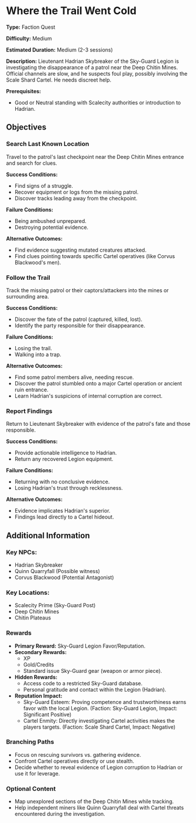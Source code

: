 
# Where the Trail Went Cold

**Type:** Faction Quest

**Difficulty:** Medium

**Estimated Duration:** Medium (2-3 sessions)

**Description:** Lieutenant Hadrian Skybreaker of the Sky-Guard Legion is investigating the disappearance of a patrol near the Deep Chitin Mines. Official channels are slow, and he suspects foul play, possibly involving the Scale Shard Cartel. He needs discreet help.

**Prerequisites:**
- Good or Neutral standing with Scalecity authorities or introduction to Hadrian.

## Objectives

### Search Last Known Location

Travel to the patrol's last checkpoint near the Deep Chitin Mines entrance and search for clues.

**Success Conditions:**
- Find signs of a struggle.
- Recover equipment or logs from the missing patrol.
- Discover tracks leading away from the checkpoint.

**Failure Conditions:**
- Being ambushed unprepared.
- Destroying potential evidence.

**Alternative Outcomes:**
- Find evidence suggesting mutated creatures attacked.
- Find clues pointing towards specific Cartel operatives (like Corvus Blackwood's men).

### Follow the Trail

Track the missing patrol or their captors/attackers into the mines or surrounding area.

**Success Conditions:**
- Discover the fate of the patrol (captured, killed, lost).
- Identify the party responsible for their disappearance.

**Failure Conditions:**
- Losing the trail.
- Walking into a trap.

**Alternative Outcomes:**
- Find some patrol members alive, needing rescue.
- Discover the patrol stumbled onto a major Cartel operation or ancient ruin entrance.
- Learn Hadrian's suspicions of internal corruption are correct.

### Report Findings

Return to Lieutenant Skybreaker with evidence of the patrol's fate and those responsible.

**Success Conditions:**
- Provide actionable intelligence to Hadrian.
- Return any recovered Legion equipment.

**Failure Conditions:**
- Returning with no conclusive evidence.
- Losing Hadrian's trust through recklessness.

**Alternative Outcomes:**
- Evidence implicates Hadrian's superior.
- Findings lead directly to a Cartel hideout.

## Additional Information

### Key NPCs:
- Hadrian Skybreaker
- Quinn Quarryfall (Possible witness)
- Corvus Blackwood (Potential Antagonist)

### Key Locations:
- Scalecity Prime (Sky-Guard Post)
- Deep Chitin Mines
- Chitin Plateaus

### Rewards
- **Primary Reward:** Sky-Guard Legion Favor/Reputation.
- **Secondary Rewards:**
  - XP
  - Gold/Credits
  - Standard issue Sky-Guard gear (weapon or armor piece).
- **Hidden Rewards:**
  - Access code to a restricted Sky-Guard database.
  - Personal gratitude and contact within the Legion (Hadrian).
- **Reputation Impact:**
  - Sky-Guard Esteem: Proving competence and trustworthiness earns favor with the local Legion. (Faction: Sky-Guard Legion, Impact: Significant Positive)
  - Cartel Enmity: Directly investigating Cartel activities makes the players targets. (Faction: Scale Shard Cartel, Impact: Negative)

### Branching Paths
- Focus on rescuing survivors vs. gathering evidence.
- Confront Cartel operatives directly or use stealth.
- Decide whether to reveal evidence of Legion corruption to Hadrian or use it for leverage.

### Optional Content
- Map unexplored sections of the Deep Chitin Mines while tracking.
- Help independent miners like Quinn Quarryfall deal with Cartel threats encountered during the investigation.